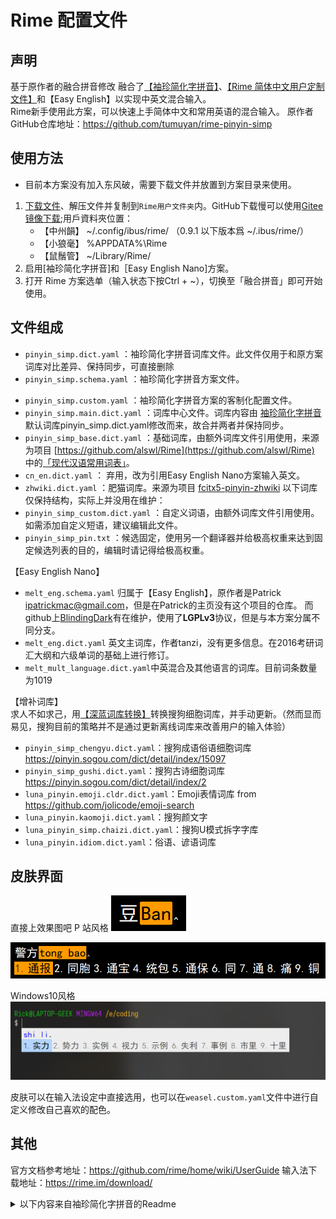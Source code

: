 # Rime 配置文件

## 声明
基于原作者的融合拼音修改
融合了[【袖珍简化字拼音】](https://github.com/rime/rime-pinyin-simp/)、[【Rime 简体中文用户定制文件】](https://github.com/huaxianyan/Rime)和【Easy English】以实现中英文混合输入。   
Rime新手使用此方案，可以快速上手简体中文和常用英语的混合输入。
原作者GitHub仓库地址：https://github.com/tumuyan/rime-pinyin-simp


## 使用方法
* 目前本方案没有加入东风破，需要下载文件并放置到方案目录来使用。 
1. [下载文件](https://codeload.github.com/SaboZhang/RimeConfig/zip/main)、解压文件并复制到`Rime用户文件夹`内。GitHub下载慢可以使用[Gitee镜像下载](https://gitee.com/tao_SaboZhang/RimeConfig);用戶資料夾位置：  
    * 【中州韻】 ~/.config/ibus/rime/ （0.9.1 以下版本爲 ~/.ibus/rime/）
    * 【小狼毫】 %APPDATA%\Rime
    * 【鼠鬚管】 ~/Library/Rime/
2. 启用[袖珍简化字拼音]和［Easy English Nano]方案。
3. 打开 Rime 方案选单（输入状态下按Ctrl + ~），切换至「融合拼音」即可开始使用。

## 文件组成
* `pinyin_simp.dict.yaml` ：袖珍简化字拼音词库文件。此文件仅用于和原方案词库对比差异、保持同步，可直接删除
* `pinyin_simp.schema.yaml` ：袖珍简化字拼音方案文件。
- `pinyin_simp.custom.yaml` ：袖珍简化字拼音方案的客制化配置文件。
- `pinyin_simp.main.dict.yaml` ：词库中心文件。词库内容由 [袖珍简化字拼音](https://github.com/rime/rime-pinyin-simp) 默认词库pinyin_simp.dict.yaml修改而来，故合并两者并保持同步。
- `pinyin_simp_base.dict.yaml` ：基础词库，由额外词库文件引用使用，来源为项目 [https://github.com/alswl/Rime](https://github.com/alswl/Rime) 中的[「现代汉语常用词表」](https://raw.githubusercontent.com/alswl/Rime/master/luna_pinyin.xiandaihanyuchangyongcibiao.dict.yaml)。
- `cn_en.dict.yaml` ： 弃用，改为引用Easy English Nano方案输入英文。
- `zhwiki.dict.yaml` ：肥猫词库。来源为项目 [fcitx5-pinyin-zhwiki](https://github.com/felixonmars/fcitx5-pinyin-zhwiki)
以下词库仅保持结构，实际上并没用在维护：
- `pinyin_simp_custom.dict.yaml` ：自定义词语，由额外词库文件引用使用。如需添加自定义短语，建议编辑此文件。
- `pinyin_simp_pin.txt` ：候选固定，使用另一个翻译器并给极高权重来达到固定候选列表的目的，编辑时请记得给极高权重。

【Easy English Nano】
* `melt_eng.schema.yaml` 归属于【Easy English】，原作者是Patrick <ipatrickmac@gmail.com>，但是在Patrick的主页没有这个项目的仓库。
而github上[BlindingDark](https://github.com/BlindingDark/rime-easy-en)有在维护，使用了**LGPLv3**协议，但是与本方案分属不同分支。
* `melt_eng.dict.yaml` 英文主词库，作者tanzi，没有更多信息。在2016考研词汇大纲和六级单词的基础上进行修订。
* `melt_mult_language.dict.yaml`中英混合及其他语言的词库。目前词条数量为1019

【增补词库】  
求人不如求己，用[【深蓝词库转换】](https://github.com/studyzy/imewlconverter)转换搜狗细胞词库，并手动更新。（然而显而易见，搜狗目前的策略并不是通过更新离线词库来改善用户的输入体验）
- `pinyin_simp_chengyu.dict.yaml`：搜狗成语俗语细胞词库 https://pinyin.sogou.com/dict/detail/index/15097
- `pinyin_simp_gushi.dict.yaml`：搜狗古诗细胞词库 https://pinyin.sogou.com/dict/detail/index/2
- `luna_pinyin.emoji.cldr.dict.yaml`：Emoji表情词库 from https://github.com/jolicode/emoji-search
- `luna_pinyin.kaomoji.dict.yaml`：搜狗颜文字
- `luna_pinyin_simp.chaizi.dict.yaml`：搜狗U模式拆字字库
- `luna_pinyin.idiom.dict.yaml`：俗语、谚语词库

## 皮肤界面
直接上效果图吧
P 站风格
![image](https://github.com/SaboZhang/Picture/blob/master/QQ%E6%88%AA%E5%9B%BE20201025121514.png)

![image](https://github.com/SaboZhang/Picture/blob/master/QQ%E6%88%AA%E5%9B%BE20201025121555.png)

Windows10风格 
![image](https://github.com/SaboZhang/Picture/blob/master/QQ%E6%88%AA%E5%9B%BE20201025125100.png)

皮肤可以在输入法设定中直接选用，也可以在`weasel.custom.yaml`文件中进行自定义修改自己喜欢的配色。

## 其他

官方文档参考地址：https://github.com/rime/home/wiki/UserGuide
输入法下载地址：https://rime.im/download/
<details>
<summary>以下内容来自袖珍简化字拼音的Readme</summary>

# 袖珍简化字拼音

配方： ℞ **pinyin-simp**

[Rime](https://rime.im) 袖珍简化字拼音輸入方案

## 安裝

[東風破](https://github.com/rime/plum) 安裝口令： `bash rime-install pinyin-simp`

授權條款：見 [LICENSE](LICENSE)
</details>
